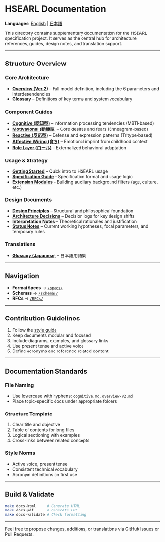 # HSEARL Documentation

**Languages:** [English](README.md) | [日本語](README.ja.md)

This directory contains supplementary documentation for the HSEARL specification project. It serves as the central hub for architecture references, guides, design notes, and translation support.

---

## Structure Overview

### Core Architecture

* **[Overview (Ver.2)](./architecture/overview-v2.md)** – Full model definition, including the 6 parameters and interdependencies
* **[Glossary](./glossary.md)** – Definitions of key terms and system vocabulary

### Component Guides

* **[Cognitive (認知型)](../specs/core/cognitive.md)** – Information processing tendencies (MBTI-based)
* **[Motivational (動機型)](../specs/core/motivational.md)** – Core desires and fears (Enneagram-based)
* **[Reactive (反応型)](../specs/core/reactive.md)** – Defense and expression patterns (Tritype-based)
* **[Affective Wiring (育ち)](../specs/core/affective.md)** – Emotional imprint from childhood context
* **[Role Layer (ロール)](../specs/core/roles.md)** – Externalized behavioral adaptation

### Usage & Strategy

* **[Getting Started](./guides/getting-started.md)** – Quick intro to HSEARL usage
* **[Specification Guide](./guides/specification.md)** – Specification format and usage logic
* **[Extension Modules](./guides/extensions.md)** – Building auxiliary background filters (age, culture, etc.)

### Design Documents

* **[Design Principles](./design/principles.md)** – Structural and philosophical foundation
* **[Architecture Decisions](./design/adr/)** – Decision logs for key design shifts
* **[Interpretation Notes](./design/rationale.md)** – Theoretical rationales and justification
* **[Status Notes](./status.md)** – Current working hypotheses, focal parameters, and temporary rules

### Translations

* **[Glossary (Japanese)](./ja/glossary.md)** – 日本語用語集

---

## Navigation

* **Formal Specs** → [`/specs/`](../specs/)
* **Schemas** → [`/schemas/`](../schemas/)
* **RFCs** → [`/RFCs/`](../RFCs/)

---

## Contribution Guidelines

1. Follow the [style guide](./style-guide.md)
2. Keep documents modular and focused
3. Include diagrams, examples, and glossary links
4. Use present tense and active voice
5. Define acronyms and reference related content

---

## Documentation Standards

### File Naming

* Use lowercase with hyphens: `cognitive.md`, `overview-v2.md`
* Place topic-specific docs under appropriate folders

### Structure Template

1. Clear title and objective
2. Table of contents for long files
3. Logical sectioning with examples
4. Cross-links between related concepts

### Style Norms

* Active voice, present tense
* Consistent technical vocabulary
* Acronym definitions on first use

---

## Build & Validate

```bash
make docs-html     # Generate HTML
make docs-pdf      # Generate PDF
make docs-validate # Check formatting
```

---

Feel free to propose changes, additions, or translations via GitHub Issues or Pull Requests.
